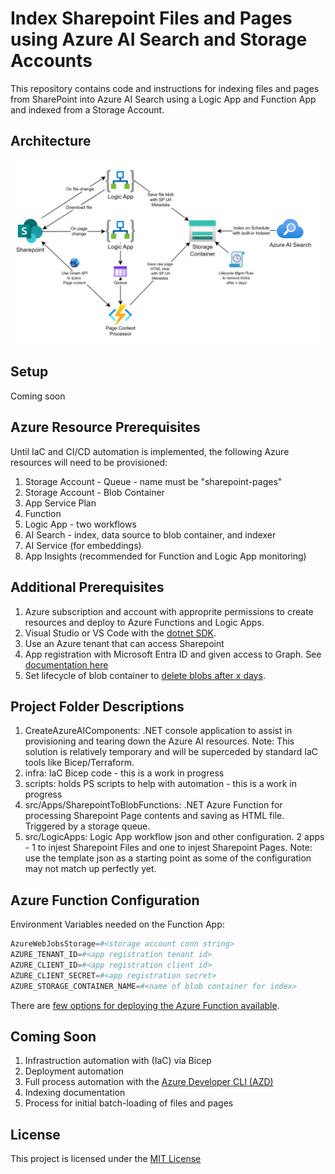 # Index Sharepoint Files and Pages using Azure AI Search and Storage Accounts

This repository contains code and instructions for indexing files and pages from SharePoint into Azure AI Search using a Logic App and Function App and indexed from a Storage Account.

## Architecture

![Architecture](/assets/architecture.png)

## Setup

Coming soon

## Azure Resource Prerequisites

Until IaC and CI/CD automation is implemented, the following Azure resources will need to be provisioned:

1. Storage Account - Queue - name must be "sharepoint-pages"
2. Storage Account - Blob Container
3. App Service Plan
4. Function
5. Logic App - two workflows
6. AI Search - index, data source to blob container, and indexer
7. AI Service (for embeddings)
8. App Insights (recommended for Function and Logic App monitoring)

## Additional Prerequisites

1. Azure subscription and account with approprite permissions to create resources and deploy to Azure Functions and Logic Apps.
2. Visual Studio or VS Code with the [dotnet SDK](https://dotnet.microsoft.com/en-us/download).
3. Use an Azure tenant that can access Sharepoint
4. App registration with Microsoft Entra ID and given access to Graph. See [documentation here](https://learn.microsoft.com/en-us/graph/tutorials/dotnet-app-only?tabs=aad&tutorial-step=1)
5. Set lifecycle of blob container to [delete blobs after x days](https://learn.microsoft.com/en-us/azure/storage/blobs/lifecycle-management-policy-configure?tabs=azure-portal).

## Project Folder Descriptions

1. CreateAzureAIComponents: .NET console application to assist in provisioning and tearing down the Azure AI resources. Note: This solution is relatively temporary and will be superceded by standard IaC tools like Bicep/Terraform.
2. infra: IaC Bicep code - this is a work in progress
3. scripts: holds PS scripts to help with automation - this is a work in progress
4. src/Apps/SharepointToBlobFunctions: .NET Azure Function for processing Sharepoint Page contents and saving as HTML file. Triggered by a storage queue.
5. src/LogicApps: Logic App workflow json and other configuration. 2 apps - 1 to injest Sharepoint Files and one to injest Sharepoint Pages. Note: use the template json as a starting point as some of the configuration may not match up perfectly yet.

## Azure Function Configuration

Environment Variables needed on the Function App:

```powershell
AzureWebJobsStorage=#<storage account conn string>
AZURE_TENANT_ID=#<app registration tenant id>
AZURE_CLIENT_ID=#<app registration client id>
AZURE_CLIENT_SECRET=#<app registration secret>
AZURE_STORAGE_CONTAINER_NAME=#<name of blob container for index>
```

There are [few options for deploying the Azure Function available](https://learn.microsoft.com/en-us/azure/azure-functions/functions-deployment-technologies?tabs=windows).

## Coming Soon

1. Infrastruction automation with (IaC) via Bicep
2. Deployment automation
3. Full process automation with the [Azure Developer CLI (AZD)](https://learn.microsoft.com/en-us/azure/developer/azure-developer-cli/overview)
4. Indexing documentation
5. Process for initial batch-loading of files and pages

## License

This project is licensed under the [MIT License](LICENSE)
